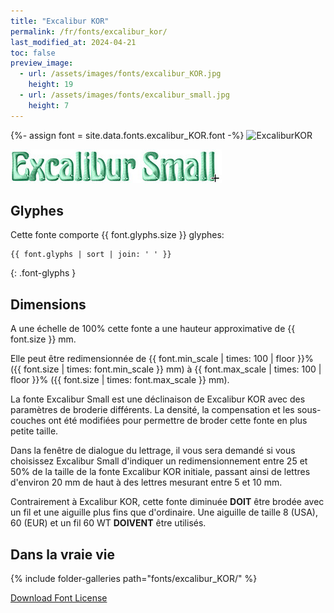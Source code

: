 ```yaml
---
title: "Excalibur KOR"
permalink: /fr/fonts/excalibur_kor/
last_modified_at: 2024-04-21
toc: false
preview_image:
  - url: /assets/images/fonts/excalibur_KOR.jpg
    height: 19
  - url: /assets/images/fonts/excalibur_small.jpg
    height: 7
---
```

{%- assign font = site.data.fonts.excalibur_KOR.font -%}
![ExcaliburKOR](/assets/images/fonts/excalibur_KOR.jpg)

![Excalibursmall](/assets/images/fonts/excalibur_small.jpg)

## Glyphes

Cette fonte comporte  {{ font.glyphs.size }} glyphes:

```
{{ font.glyphs | sort | join: ' ' }}
```
{: .font-glyphs }


## Dimensions

A une échelle de  100% cette fonte a une hauteur approximative de  {{ font.size }} mm. 

Elle peut être redimensionnée  de {{ font.min_scale | times: 100 | floor }}% ({{ font.size | times: font.min_scale }} mm)
à {{ font.max_scale | times: 100 | floor }}% ({{ font.size | times: font.max_scale }} mm).

La fonte Excalibur Small  est une déclinaison de Excalibur KOR avec des paramètres de broderie différents. La densité, la compensation et les sous-couches ont été modifiées pour permettre de broder cette fonte en plus petite taille. 

Dans la fenêtre de dialogue du lettrage, il vous sera demandé si  vous choisissez Excalibur Small  d'indiquer un redimensionnement entre 25 et 50% de la taille de la fonte Excalibur KOR initiale, passant ainsi de lettres d'environ 20 mm de haut à des lettres mesurant entre 5 et 10 mm.

Contrairement à Excalibur KOR, cette fonte diminuée **DOIT** être brodée avec un fil et une aiguille plus fins que d'ordinaire. Une aiguille de taille 8 (USA), 60 (EUR) et un fil 60 WT **DOIVENT** être utilisés.

## Dans la vraie vie
{% include folder-galleries path="fonts/excalibur_KOR/" %}

[Download Font License](https://github.com/inkstitch/inkstitch/tree/main/fonts/excalibur_KOR/LICENSE)
